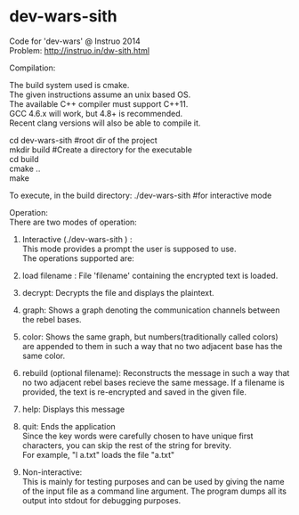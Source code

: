 dev-wars-sith
=============

Code for 'dev-wars' @ Instruo 2014  
Problem: http://instruo.in/dw-sith.html  

Compilation:

The build system used is cmake.  
The given instructions assume an unix based OS.  
The available C++ compiler must support C++11.  
GCC 4.6.x will work, but 4.8+ is recommended.  
Recent clang versions will also be able to compile it.  

cd dev-wars-sith #root dir of the project  
mkdir build #Create a directory for the executable  
cd build  
cmake ..  
make  

To execute, in the build directory:
./dev-wars-sith #for interactive mode

Operation:  
There are two modes of operation:  
1. Interactive (./dev-wars-sith ) :  
  This mode provides a prompt the user is supposed to use.  
  The operations supported are:  
  1. load filename : File 'filename' containing the encrypted text is loaded.
  2. decrypt: Decrypts the file and displays the plaintext.
  3. graph: Shows a graph denoting the communication channels between the rebel bases.
  4. color: Shows the same graph, but numbers(traditionally called colors) are appended to them in such a way that no two adjacent base has the same color.
  5. rebuild (optional filename): Reconstructs the message in such a way that no two adjacent rebel bases recieve the same message. If a filename is provided, the text is re-encrypted and saved in the given file.
  6. help: Displays this message
  7. quit: Ends the application  
  Since the key words were carefully chosen to have unique first characters, 
  you can skip the rest of the string for brevity.  
  For example, "l a.txt" loads the file "a.txt"
    

2. Non-interactive:  
  This is mainly for testing purposes and can be used by giving the name of the input file as a command line argument.   The program dumps all its output into stdout for debugging purposes.

